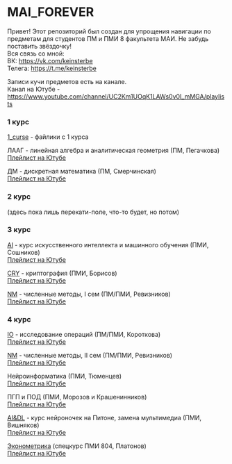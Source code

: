 # MAI_FOREVER  
Привет! Этот репозиторий был создан для упрощения навигации по предметам для студентов ПМ и ПМИ 8 факультета МАИ.
Не забудь поставить звёздочку!  
Вся связь со мной:   
ВК: https://vk.com/keinsterbe  
Телега: https://t.me/keinsterbe  

Записи кучи предметов есть на канале.  
Канал на Ютубе - https://www.youtube.com/channel/UC2Km1UOqK1LAWs0v0I_mMGA/playlists

### 1 курс  
[1_curse](https://github.com/Berdikin/MAI_FOREVER/tree/main/1_curse "deep nostalgia") - файлики с 1 курса 

ЛААГ - линейная алгебра и аналитическая геометрия (ПМ, Пегачкова)  
[Плейлист на Ютубе](https://www.youtube.com/playlist?list=PLkEW-Gs8UxAebZvCmetLBosfQZkBjy7A8)

ДМ - дискретная математика (ПМ, Смерчинская)  
[Плейлист на Ютубе](https://www.youtube.com/playlist?list=PLkEW-Gs8UxAcxbR04vf7nOw0OXhABuyyY)

### 2 курс

(здесь пока лишь перекати-поле, что-то будет, но потом)

### 3 курс  

[AI](https://github.com/Berdikin/MAI_FOREVER/tree/main/AI/ "miss Soshnikov?") - курс искусственного интеллекта и машинного обучения (ПМИ, Сошников)   
[Плейлист на Ютубе](https://www.youtube.com/playlist?list=PL-tAasYkT4LfzeR44WaNnDqJ67c36tOxH)

[CRY](https://github.com/Berdikin/MAI_FOREVER/tree/main/CRY "stop hack everything") - криптография (ПМИ, Борисов)   
[Плейлист на Ютубе](https://www.youtube.com/playlist?list=PLkEW-Gs8UxAdUu0rgsozqO2dyDCUC3piB)  

[NM](https://github.com/Berdikin/MAI_FOREVER/tree/main/NM "ммм, метод Рунге-Кутты") - численные методы, I сем (ПМ/ПМИ, Ревизников)   
[Плейлист на Ютубе](https://www.youtube.com/playlist?list=PLkEW-Gs8UxAdUu0rgsozqO2dyDCUC3piB)  

### 4 курс

[IO](hhttps://github.com/Berdikin/MAI_FOREVER/tree/main/IO/) - исследование операций (ПМ/ПМИ, Короткова)   
[Плейлист на Ютубе](https://www.youtube.com/playlist?list=PLkEW-Gs8UxAcgQKfuLe0SYi5-fne8WpYu)  

[NM](https://github.com/Berdikin/MAI_FOREVER/tree/main/NM "ммм, метод Рунге-Кутты") - численные методы, II сем (ПМ/ПМИ, Ревизников)   
[Плейлист на Ютубе](https://www.youtube.com/playlist?list=PLkEW-Gs8UxAcRL6S780MzVTY2ET5XrtWr)  

Нейроинформатика  (ПМИ, Тюменцев)  
[Плейлист на Ютубе](https://www.youtube.com/playlist?list=PLkEW-Gs8UxAe1o8Gh6fwDJt5-V70CNf59)  

ПГП и ПОД (ПМИ, Морозов и Крашенинников)  
[Плейлист на Ютубе](https://www.youtube.com/playlist?list=PLkEW-Gs8UxAeyr_jHMFGrxsqxiYOYP4oQ)

[AI&DL](https://github.com/Berdikin/MAI_FOREVER/tree/main/AI%26DL/ "а было мультимедиа") - курс нейроночек на Питоне, замена мультимедиа (ПМИ, Вишняков)   
[Плейлист на Ютубе](https://youtube.com/playlist?list=PLkEW-Gs8UxAf3E4D-iZ4dWhExqDcwhVd2)

[Эконометрика](https://github.com/9rikova/econometrics-) (спецкурс ПМИ 804, Платонов)   
[Плейлист на Ютубе](https://www.youtube.com/playlist?list=PLkEW-Gs8UxAdhypTffMCNNin4gQI6d_Ex)  

